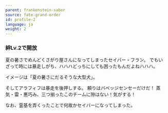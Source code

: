 ```yaml
---
parent: frankenstein-saber
source: fate-grand-order
id: profile-2
language: ja
weight: 2
---
```


### 絆Lv.2で開放

夏の暑さでめんどくさがり屋さんになってしまったセイバー・フラン。
でもいざって時には暴走しがち、ハハハどっちにしても困ったもんだよねハハハ。

イメージは「夏の暑さにだるそうな大型犬」。

そしてアラフィフは暴走を後押しする。
頼りはバベッジセンセーだけだ！
蒸気・雷・悪巧み、三つ揃ったこのチームに隙はない！気がする！

なお、霊基を弄くったことで何故かセイバーになってしまった。
